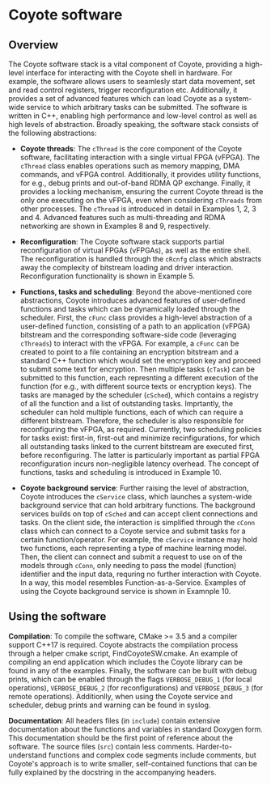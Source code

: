 # Coyote software

## Overview
The Coyote software stack is a vital component of Coyote, providing a high-level interface for interacting with the Coyote shell in hardware. For example, the software allows users to seamlesly start data movement, set and read control registers, trigger reconfiguration etc. Additionally, it provides a set of advanced features which can load Coyote as a system-wide service to which arbitrary tasks can be submitted. The software is written in C++, enabling high performance and low-level control as well as high levels of abstraction. Broadly speaking, the software stack consists of the following abstractions:

- **Coyote threads**: The `cThread` is the core component of the Coyote software, facilitating interaction with a single virtual FPGA (vFPGA). The `cThread` class enables operations such as memory mapping, DMA commands, and vFPGA control. Additionally, it provides utility functions, for e.g., debug prints and out-of-band RDMA QP exchange. Finally, it provides a locking mechanism, ensuring the current Coyote thread is the only one executing on the vFPGA, even when considering `cThreads` from other processes. The `cThread` is introduced in detail in Examples 1, 2, 3 and 4. Advanced features such as multi-threading and RDMA networking are shown in Examples 8 and 9, respectively.

- **Reconfiguration**: The Coyote software stack supports partial reconfiguration of virtual FPGAs (vFPGAs), as well as the entire shell. The reconfiguration is handled through the ```cRcnfg``` class which abstracts away the complexity of bitstream loading and driver interaction. Reconfiguration functionality is shown in Example 5.

- **Functions, tasks and scheduling**: Beyond the above-mentioned core abstractions, Coyote introduces advanced features of user-defined functions and tasks which can be dynamically loaded through the scheduler. First, the `cFunc` class provides a high-level abstraction of a user-defined function, consisting of a path to an application (vFPGA) bitstream and the corresponding software-side code (leveraging `cThreads`) to interact with the vFPGA. For example, a `cFunc` can be created to point to a file containing an encryption bitstream and a standard C++ function which would set the encryption key and proceed to submit some text for encryption. Then multiple tasks (`cTask`) can be submitted to this function, each represnting a different execution of the function (for e.g., with different source texts or encryption keys). The tasks are managed by the scheduler (```cSched```), which contains a registry of all the function and a list of outstanding tasks. Imprtantly, the scheduler can hold multiple functions, each of which can require a different bitstream. Therefore, the scheduler is also responsible for reconfiguring the vFPGA, as required. Currently, two scheduling policies for tasks exist: first-in, first-out and minimize recinfigurations, for which all outstanding tasks linked to the current bitstream are executed first, before reconfiguring. The latter is particularly important as partial FPGA reconfiguration incurs non-negligible latency overhead. The concept of functions, tasks and scheduling is introduced in Example 10.

- **Coyote background service**: Further raising the level of abstraction, Coyote introduces the `cService` class, which launches a system-wide background service that can hold arbitrary functions. The background services builds on top of `cSched` and can accept client connections and tasks. On the client side, the interaction is simplified through the `cConn` class which can connect to a Coyote service and submit tasks for a certain function/operator. For example, the `cService` instance may hold two functions, each representing a type of machine learning model. Then, the client can connect and submit a request to use on of the models through `cConn`, only needing to pass the model (function) identifier and the input data, requring no further interaction with Coyote. In a way, this model resembles Function-as-a-Service. Examples of using the Coyote background service is shown in Examnple 10.

## Using the software

**Compilation**: To compile the software, CMake >= 3.5 and a compiler support C++17 is required. Coyote abstracts the compilation process through a helper cmake script, FindCoyoteSW.cmake. An example of compiling an end application which includes the Coyote library can be found in any of the examples. Finally, the software can be built with debug prints, which can be enabled through the flags `VERBOSE_DEBUG_1` (for local operations), `VERBOSE_DEBUG_2` (for reconfigurations) and `VERBOSE_DEBUG_3` (for remote operations). Additionlly, when using the Coyote service and scheduler, debug prints and warning can be found in syslog.

**Documentation**: All headers files (in `include`) contain extensive documentation about the functions and variables in standard Doxygen form. This documentation should be the first point of reference about the software. The source files (`src`) contain less comments. Harder-to-understand functions and complex code segments include comments, but Coyote's approach is to write smaller, self-contained functions that can be fully explained by the docstring in the accompanying headers.
